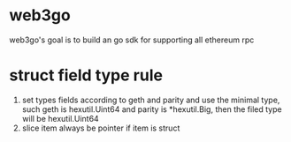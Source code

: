 # web3go
web3go's goal is to build an go sdk for supporting all ethereum rpc

# struct field type rule
1. set types fields according to geth and parity and use the minimal type, such geth is hexutil.Uint64 and parity is *hexutil.Big, then the filed type will be hexutil.Uint64
2. slice item always be pointer if item is struct